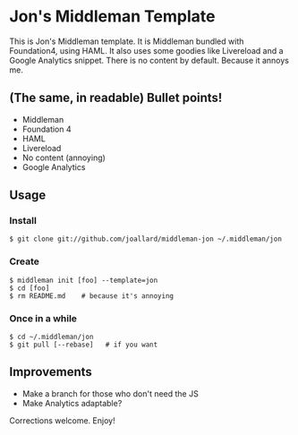 Jon's Middleman Template
========================
This is Jon's Middleman template. It is Middleman bundled with
Foundation4, using HAML. It also uses some goodies like Livereload 
and a Google Analytics snippet.  There is no content by default. Because
it annoys me.

## (The same, in readable) Bullet points!
* Middleman
* Foundation 4
* HAML
* Livereload
* No content (annoying)
* Google Analytics

## Usage
### Install

    $ git clone git://github.com/joallard/middleman-jon ~/.middleman/jon

### Create

    $ middleman init [foo] --template=jon
    $ cd [foo]
    $ rm README.md    # because it's annoying

### Once in a while
    
    $ cd ~/.middleman/jon
    $ git pull [--rebase]   # if you want

## Improvements

* Make a branch for those who don't need the JS
* Make Analytics adaptable?

Corrections welcome. Enjoy!
